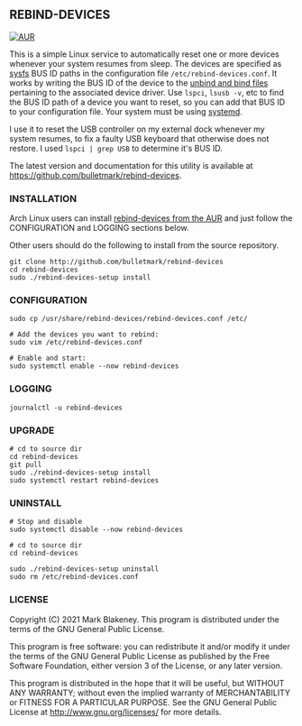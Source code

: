 ## REBIND-DEVICES
[![AUR](https://img.shields.io/aur/version/rebind-devices)](https://aur.archlinux.org/packages/rebind-devices/)

This is a simple Linux service to automatically reset one or more
devices whenever your system resumes from sleep. The devices are
specified as [sysfs](https://man7.org/linux/man-pages/man5/sysfs.5.html)
BUS ID paths in the configuration file `/etc/rebind-devices.conf`. It
works by writing the BUS ID of the device to the [unbind and bind
files](https://lwn.net/Articles/143397/) pertaining to the associated
device driver. Use `lspci`, `lsusb -v`, etc to find the BUS ID path of a
device you want to reset, so you can add that BUS ID to your
configuration file. Your system must be using
[systemd](https://www.freedesktop.org/wiki/Software/systemd/).

I use it to reset the USB controller on my external dock whenever my
system resumes, to fix a faulty USB keyboard that otherwise does not
restore. I used `lspci | grep USB` to determine it's BUS ID.

The latest version and documentation for this utility is available at
https://github.com/bulletmark/rebind-devices.

### INSTALLATION

Arch Linux users can install [rebind-devices from the
AUR](https://aur.archlinux.org/packages/rebind-devices/) and just follow
the CONFIGURATION and LOGGING sections below.

Other users should do the following to install from the source repository.

    git clone http://github.com/bulletmark/rebind-devices
    cd rebind-devices
    sudo ./rebind-devices-setup install

### CONFIGURATION

    sudo cp /usr/share/rebind-devices/rebind-devices.conf /etc/

    # Add the devices you want to rebind:
    sudo vim /etc/rebind-devices.conf

    # Enable and start:
    sudo systemctl enable --now rebind-devices

### LOGGING

    journalctl -u rebind-devices

### UPGRADE

    # cd to source dir
    cd rebind-devices
    git pull
    sudo ./rebind-devices-setup install
    sudo systemctl restart rebind-devices

### UNINSTALL

    # Stop and disable
    sudo systemctl disable --now rebind-devices

    # cd to source dir
    cd rebind-devices

    sudo ./rebind-devices-setup uninstall
    sudo rm /etc/rebind-devices.conf

### LICENSE

Copyright (C) 2021 Mark Blakeney. This program is distributed under the
terms of the GNU General Public License.

This program is free software: you can redistribute it and/or modify it
under the terms of the GNU General Public License as published by the
Free Software Foundation, either version 3 of the License, or any later
version.

This program is distributed in the hope that it will be useful, but
WITHOUT ANY WARRANTY; without even the implied warranty of
MERCHANTABILITY or FITNESS FOR A PARTICULAR PURPOSE. See the GNU General
Public License at <http://www.gnu.org/licenses/> for more details.

<!-- vim: se ai syn=markdown: -->
